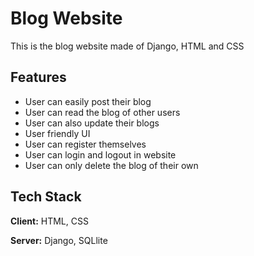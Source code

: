 
# Blog Website
This is the blog website made of Django, HTML and 
CSS




## Features

- User can easily post their blog 
- User can read the blog of other users
- User can also update their blogs
- User friendly UI
- User can register themselves
- User can login and logout in website
- User can only delete the blog of their own



## Tech Stack

**Client:** HTML, CSS

**Server:** Django, SQLlite
